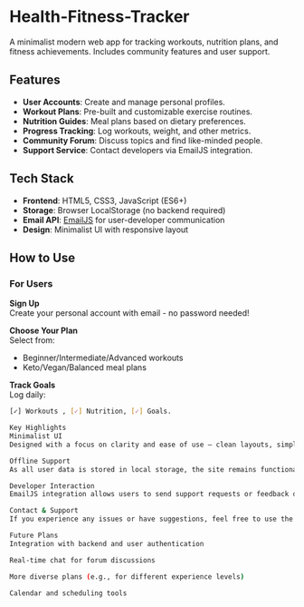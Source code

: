 # Health-Fitness-Tracker

A minimalist modern web app for tracking workouts, nutrition plans, and fitness achievements. Includes community features and user support.

## Features 
- **User Accounts**: Create and manage personal profiles.
- **Workout Plans**: Pre-built and customizable exercise routines.
- **Nutrition Guides**: Meal plans based on dietary preferences.
- **Progress Tracking**: Log workouts, weight, and other metrics.
- **Community Forum**: Discuss topics and find like-minded people.
- **Support Service**: Contact developers via EmailJS integration.

## Tech Stack 
- **Frontend**: HTML5, CSS3, JavaScript (ES6+)
- **Storage**: Browser LocalStorage (no backend required)
- **Email API**: [EmailJS](https://www.emailjs.com/) for user-developer communication
- **Design**: Minimalist UI with responsive layout

## How to Use 

### For Users 
**Sign Up**  
Create your personal account with email - no password needed!  

**Choose Your Plan**  
Select from:  
- Beginner/Intermediate/Advanced workouts  
- Keto/Vegan/Balanced meal plans  

**Track Goals**  
Log daily:  
```bash
[✓] Workouts , [✓] Nutrition, [✓] Goals.

Key Highlights
Minimalist UI
Designed with a focus on clarity and ease of use — clean layouts, simple navigation, and responsive design.

Offline Support
As all user data is stored in local storage, the site remains functional even without a backend server.

Developer Interaction
EmailJS integration allows users to send support requests or feedback directly from the website.

Contact & Support
If you experience any issues or have suggestions, feel free to use the Contact Support feature on the website. Messages are sent securely through EmailJS and reach the developer team directly.

Future Plans
Integration with backend and user authentication

Real-time chat for forum discussions

More diverse plans (e.g., for different experience levels)

Calendar and scheduling tools
